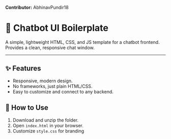 **Contributor:** AbhinavPundir18
# 💬 Chatbot UI Boilerplate
A simple, lightweight HTML, CSS, and JS template for a chatbot frontend.
Provides a clean, responsive chat window.

---
## ✨ Features
* Responsive, modern design.
* No frameworks, just plain HTML/CSS.
* Easy to customize and connect to any backend.
## 🚀 How to Use
1.  Download and unzip the folder.
2.  Open `index.html` in your browser.
3.  Customize `style.css` for branding